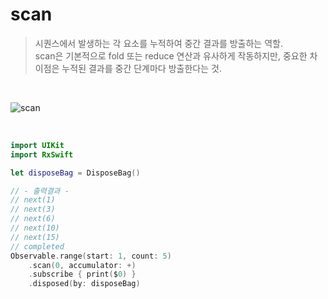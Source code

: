 scan
====

> 시퀀스에서 발생하는 각 요소를 누적하여 중간 결과를 방출하는 역할.  
> scan은 기본적으로 fold 또는 reduce 연산과 유사하게 작동하지만, 중요한 차이점은 누적된 결과를 중간 단계마다 방출한다는 것.  

&nbsp;

![scan](https://github.com/user-attachments/assets/90281b87-9045-4ee0-adc0-f5923212f28e)

&nbsp;

```swift
import UIKit
import RxSwift

let disposeBag = DisposeBag()

// - 출력결과 -
// next(1)
// next(3)
// next(6)
// next(10)
// next(15)
// completed 
Observable.range(start: 1, count: 5)
    .scan(0, accumulator: +)
    .subscribe { print($0) }
    .disposed(by: disposeBag)
```

